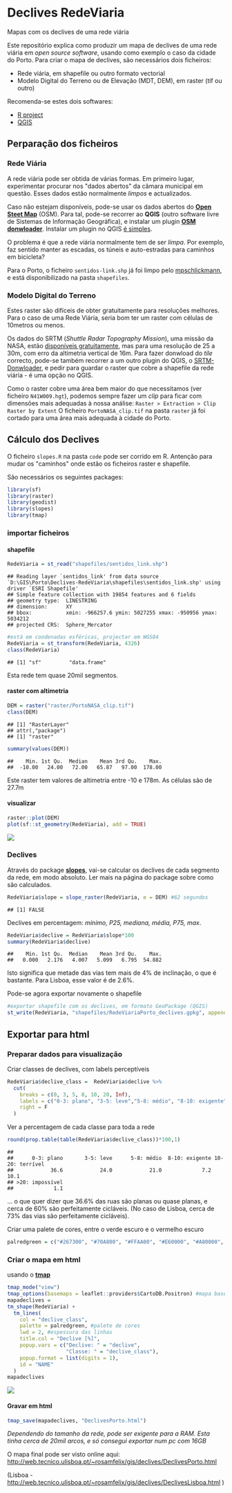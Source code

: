 Declives RedeViaria
================

Mapas com os declives de uma rede viária

Este repositório explica como produzir um mapa de declives de uma rede viária em *open source software*, usando como exemplo o caso da cidade do Porto.
Para criar o mapa de declives, são necessários dois ficheiros:

-   Rede viária, em shapefile ou outro formato vectorial
-   Modelo Digital do Terreno ou de Elevação (MDT, DEM), em raster (tif ou outro)

Recomenda-se estes dois softwares:

-   [R project](https://www.r-project.org/)
-   [QGIS](https://qgis.org/en/site/)

Perparação dos ficheiros
------------------------

### Rede Viária

A rede viária pode ser obtida de várias formas. Em primeiro lugar, experimentar procurar nos "dados abertos" da câmara municipal em questão. Esses dados estão normalmente *limpos* e actualizados.

Caso não estejam disponíveis, pode-se usar os dados abertos do [**Open Steet Map**](https://www.openstreetmap.org/) (OSM).
Para tal, pode-se recorrer ao **QGIS** (outro software livre de Sistemas de Informação Geográfica), e instalar um plugin [**OSM donwloader**](https://plugins.qgis.org/plugins/OSMDownloader/). Instalar um plugin no QGIS [é simples](https://docs.qgis.org/3.10/en/docs/training_manual/qgis_plugins/fetching_plugins.html).

O problema é que a rede viária normalmente tem de ser *limpa*. Por exemplo, faz sentido manter as escadas, os túneis e auto-estradas para caminhos em bicicleta?

Para o Porto, o ficheiro `sentidos-link.shp` já foi limpo pelo [mpschlickmann](https://github.com/mpschlickmann), e está disponibilizado na pasta `shapefiles`.

### Modelo Digital do Terreno

Estes raster são difíceis de obter gratuitamente para resoluções melhores. Para o caso de uma Rede Viária, seria bom ter um raster com células de 10metros ou menos.

Os dados do SRTM (*Shuttle Radar Topography Mission*), uma missão da NASA, estão [disponíveis gratuitamente](https://gisgeography.com/srtm-shuttle-radar-topography-mission/), mas para uma resolução de 25 a 30m, com erro da altimetria vertical de 16m. Para fazer donwload do *tile* correcto, pode-se também recorrer a um outro plugin do QGIS, o [SRTM-Donwloader](https://plugins.qgis.org/plugins/SRTM-Downloader/), e pedir para guardar o raster que cobre a shapefile da rede viária - é uma opção no QGIS.

Como o raster cobre uma área bem maior do que necessitamos (ver ficheiro `N41W009.hgt`), podemos sempre fazer um *clip* para ficar com dimensões mais adequadas à nossa análise: `Raster > Extraction > Clip Raster by Extent` O ficheiro `PortoNASA_clip.tif` na pasta `raster` já foi cortado para uma área mais adequada à cidade do Porto.

Cálculo dos Declives
--------------------

O ficheiro `slopes.R` na pasta `code` pode ser corrido em R. Antenção para mudar os "caminhos" onde estão os ficheiros raster e shapefile.

São necessários os seguintes packages:

``` r
library(sf)
library(raster)
library(geodist)
library(slopes)
library(tmap)
```

### importar ficheiros

#### shapefile

``` r
RedeViaria = st_read("shapefiles/sentidos_link.shp")
```

    ## Reading layer `sentidos_link' from data source `D:\GIS\Porto\Declives-RedeViaria\shapefiles\sentidos_link.shp' using driver `ESRI Shapefile'
    ## Simple feature collection with 19854 features and 6 fields
    ## geometry type:  LINESTRING
    ## dimension:      XY
    ## bbox:           xmin: -966257.6 ymin: 5027255 xmax: -950956 ymax: 5034212
    ## projected CRS:  Sphere_Mercator

``` r
#está em coodenadas esféricas, projectar em WGS84
RedeViaria = st_transform(RedeViaria, 4326) 
class(RedeViaria)
```

    ## [1] "sf"         "data.frame"

Esta rede tem quase 20mil segmentos.

#### raster com altimetria

``` r
DEM = raster("raster/PortoNASA_clip.tif")
class(DEM)
```

    ## [1] "RasterLayer"
    ## attr(,"package")
    ## [1] "raster"

``` r
summary(values(DEM))
```

    ##    Min. 1st Qu.  Median    Mean 3rd Qu.    Max. 
    ##  -10.00   24.00   72.00   65.87   97.00  178.00

Este raster tem valores de altimetria entre -10 e 178m. As células são de 27.7m

#### visualizar

``` r
raster::plot(DEM)
plot(sf::st_geometry(RedeViaria), add = TRUE)
```

![](README_files/figure-markdown_github/unnamed-chunk-3-1.png)

### Declives

Através do package [**slopes**](https://github.com/itsleeds/slopes), vai-se calcular os declives de cada segmento da rede, em modo absoluto. Ler mais na página do package sobre como são calculados.

``` r
RedeViaria$slope = slope_raster(RedeViaria, e = DEM) #62 segundos
```

    ## [1] FALSE

Declives em percentagem: *mínimo, P25, mediana, média, P75, max*.

``` r
RedeViaria$declive = RedeViaria$slope*100
summary(RedeViaria$declive)
```

    ##    Min. 1st Qu.  Median    Mean 3rd Qu.    Max. 
    ##   0.000   2.176   4.007   5.099   6.795  54.882

Isto significa que metade das vias tem mais de 4% de inclinação, o que é bastante. Para Lisboa, esse valor é de 2.6%.

Pode-se agora exportar novamente o shapefile

``` r
#exportar shapefile com os declives, em formato GeoPackage (QGIS)
st_write(RedeViaria, "shapefiles/RedeViariaPorto_declives.gpkg", append=T)
```

Exportar para html
------------------

### Preparar dados para visualização

Criar classes de declives, com labels perceptíveis

``` r
RedeViaria$declive_class =  RedeViaria$declive %>%
  cut(
    breaks = c(0, 3, 5, 8, 10, 20, Inf),
    labels = c("0-3: plano", "3-5: leve","5-8: médio", "8-10: exigente", "10-20: terrível", ">20: impossível"),
    right = F
  )
```

Ver a percentagem de cada classe para toda a rede

``` r
round(prop.table(table(RedeViaria$declive_class))*100,1)
```

    ## 
    ##      0-3: plano       3-5: leve      5-8: médio  8-10: exigente 10-20: terrível 
    ##            36.6            24.0            21.0             7.2            10.1 
    ## >20: impossível 
    ##             1.1

... o que quer dizer que 36.6% das ruas são planas ou quase planas, e cerca de 60% são perfeitamente cicláveis.
(No caso de Lisboa, cerca de 73% das vias são perfeitamente cicláveis).

Criar uma palete de cores, entre o verde escuro e o vermelho escuro

``` r
palredgreen = c("#267300", "#70A800", "#FFAA00", "#E60000", "#A80000", "#730000")
```

### Criar o mapa em html

usando o [**tmap**](https://github.com/mtennekes/tmap/)

``` r
tmap_mode("view")
tmap_options(basemaps = leaflet::providers$CartoDB.Positron) #mapa base
mapadeclives =
tm_shape(RedeViaria) +
  tm_lines(
    col = "declive_class",
    palette = palredgreen, #palete de cores
    lwd = 2, #espessura das linhas
    title.col = "Declive [%]",
    popup.vars = c("Declive: " = "declive",
                   "Classe: " = "declive_class"),
    popup.format = list(digits = 1),
    id = "NAME"
  )
mapadeclives
```

![](README_files/figure-markdown_github/unnamed-chunk-10-1.png)

#### Gravar em html

``` r
tmap_save(mapadeclives, "DeclivesPorto.html")
```

*Dependendo do tamanho da rede, pode ser exigente para a RAM. Esta tinha cerca de 20mil arcos, e só consegui exportar num pc com 16GB*

O mapa final pode ser visto online aqui: <http://web.tecnico.ulisboa.pt/~rosamfelix/gis/declives/DeclivesPorto.html>

(Lisboa - <http://web.tecnico.ulisboa.pt/~rosamfelix/gis/declives/DeclivesLisboa.html> )
